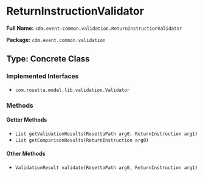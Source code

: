 # ReturnInstructionValidator

**Full Name:** `cdm.event.common.validation.ReturnInstructionValidator`

**Package:** `cdm.event.common.validation`

## Type: Concrete Class

### Implemented Interfaces

- `com.rosetta.model.lib.validation.Validator`

### Methods

#### Getter Methods

- `List getValidationResults(RosettaPath arg0, ReturnInstruction arg1)`
- `List getComparisonResults(ReturnInstruction arg0)`

#### Other Methods

- `ValidationResult validate(RosettaPath arg0, ReturnInstruction arg1)`

